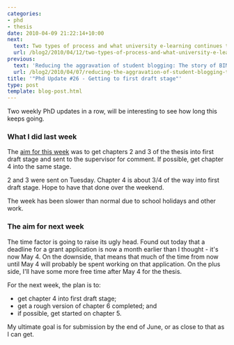 ```yaml
---
categories:
- phd
- thesis
date: 2010-04-09 21:22:14+10:00
next:
  text: Two types of process and what university e-learning continues to get wrong
  url: /blog2/2010/04/12/two-types-of-process-and-what-university-e-learning-continues-to-get-wrong/
previous:
  text: 'Reducing the aggravation of student blogging: The story of BIM'
  url: /blog2/2010/04/07/reducing-the-aggravation-of-student-blogging-the-story-of-bim/
title: '"Phd Update #26 - Getting to first draft stage"'
type: post
template: blog-post.html
---
```

Two weekly PhD updates in a row, will be interesting to see how long this keeps going.

### What I did last week

The [aim for this week](/blog2/2010/04/02/phd-update-25-a-return-to-discipline/) was to get chapters 2 and 3 of the thesis into first draft stage and sent to the supervisor for comment. If possible, get chapter 4 into the same stage.

2 and 3 were sent on Tuesday. Chapter 4 is about 3/4 of the way into first draft stage. Hope to have that done over the weekend.

The week has been slower than normal due to school holidays and other work.

### The aim for next week

The time factor is going to raise its ugly head. Found out today that a deadline for a grant application is now a month earlier than I thought - it's now May 4. On the downside, that means that much of the time from now until May 4 will probably be spent working on that application. On the plus side, I'll have some more free time after May 4 for the thesis.

For the next week, the plan is to:

- get chapter 4 into first draft stage;
- get a rough version of chapter 6 completed; and
- if possible, get started on chapter 5.

My ultimate goal is for submission by the end of June, or as close to that as I can get.